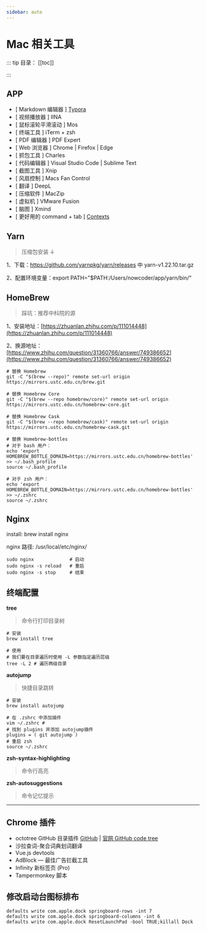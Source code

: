 ```yaml
---
sidebar: auto
---
```


# Mac 相关工具

::: tip 目录：
[[toc]]

:::

## APP

- [ Markdown 编辑器 ]  [Typora](https://www.typora.io/) 
- [ 视频播放器 ] IINA 
- [ 鼠标滚轮平滑滚动 ] Mos 
- [ 终端工具 ] iTerm + zsh 
- [ PDF 编辑器 ] PDF Expert 
- [ Web 浏览器 ] Chrome | Firefox | Edge
- [ 抓包工具 ] Charles 
- [ 代码编辑器 ] Visual Studio Code | Sublime Text 
- [ 截图工具 ] Xnip 
- [ 风扇控制 ] Macs Fan Control 
- [ 翻译 ] DeepL 
- [ 压缩软件 ] MacZip 
- [ 虚拟机 ] VMware Fusion 
- [ 脑图 ] Xmind 
- [ 更好用的 command + tab ] [Contexts](https://contexts.co/)

## Yarn 

> 压缩包安装 ↓

1、下载：https://github.com/yarnpkg/yarn/releases 中 yarn-v1.22.10.tar.gz

2、配置环境变量：export PATH="$PATH:/Users/nowcoder/app/yarn/bin/"

## HomeBrew

> 踩坑：推荐中科院的源

1、安装地址：[https://zhuanlan.zhihu.com/p/111014448](https://zhuanlan.zhihu.com/p/111014448)

2、换源地址：[https://www.zhihu.com/question/31360766/answer/749386652](https://www.zhihu.com/question/31360766/answer/749386652)

```shell
# 替换 Homebrew
git -C "$(brew --repo)" remote set-url origin https://mirrors.ustc.edu.cn/brew.git

# 替换 Homebrew Core
git -C "$(brew --repo homebrew/core)" remote set-url origin https://mirrors.ustc.edu.cn/homebrew-core.git

# 替换 Homebrew Cask
git -C "$(brew --repo homebrew/cask)" remote set-url origin https://mirrors.ustc.edu.cn/homebrew-cask.git

# 替换 Homebrew-bottles
# 对于 bash 用户：
echo 'export HOMEBREW_BOTTLE_DOMAIN=https://mirrors.ustc.edu.cn/homebrew-bottles' >> ~/.bash_profile
source ~/.bash_profile

# 对于 zsh 用户：
echo 'export HOMEBREW_BOTTLE_DOMAIN=https://mirrors.ustc.edu.cn/homebrew-bottles' >> ~/.zshrc
source ~/.zshrc
```

## Nginx

install:  brew install nginx

nginx 路径:  /usr/local/etc/nginx/

```shell
sudo nginx             # 启动
sudo nginx -s reload   # 重启
sudo nginx -s stop     # 结束
```

## 终端配置

**tree**

> 命令行打印目录树

```shell
# 安装
brew install tree

# 使用
# 我们要在目录遍历时使用 -L 参数指定遍历层级
tree -L 2 # 遍历两级目录
```

**autojump**

> 快捷目录跳转

```shell
# 安装
brew install autojump

# 在 .zshrc 中添加插件
vim ~/.zshrc # 
# 找到 plugins 并添加 autojump插件
plugins = ( git autojump )
# 重启 zsh
source ~/.zshrc
```


**zsh-syntax-highlighting**

> 命令行高亮

**zsh-autosuggestions**

> 命令记忆提示

---

## Chrome 插件

- octotree GitHub 目录插件 [GitHub](https://github.com/ovity/octotree) | [官网 GitHub code tree](https://www.octotree.io/)
- 沙拉查词-聚合词典划词翻译
- Vue.js devtools
- AdBlock — 最佳广告拦截工具
- Infinity 新标签页 (Pro)
- Tampermonkey 脚本

## 修改启动台图标排布

```shell
defaults write com.apple.dock springboard-rows -int 7
defaults write com.apple.dock springboard-columns -int 6
defaults write com.apple.dock ResetLaunchPad -bool TRUE;killall Dock
```